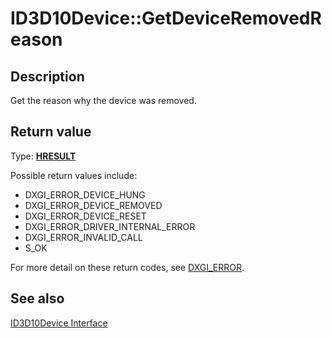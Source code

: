 # ID3D10Device::GetDeviceRemovedReason

## Description

Get the reason why the device was removed.

## Return value

Type: **[HRESULT](https://learn.microsoft.com/windows/win32/com/structure-of-com-error-codes)**

Possible return values include:

* DXGI_ERROR_DEVICE_HUNG
* DXGI_ERROR_DEVICE_REMOVED
* DXGI_ERROR_DEVICE_RESET
* DXGI_ERROR_DRIVER_INTERNAL_ERROR
* DXGI_ERROR_INVALID_CALL
* S_OK

For more detail on these return codes, see [DXGI_ERROR](https://learn.microsoft.com/windows/desktop/direct3ddxgi/dxgi-error).

## See also

[ID3D10Device Interface](https://learn.microsoft.com/windows/desktop/api/d3d10/nn-d3d10-id3d10device)